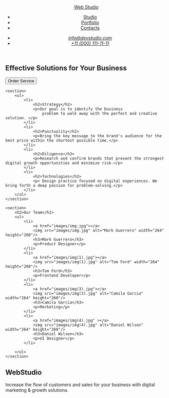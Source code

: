 <!DOCTYPE html>
<html lang="en">
<head>
    <meta charset="UTF-8">
    <meta name="viewport" content="width=device-width, initial-scale=1.0">
    <title>Document</title>
</head>
<body>
    <header>
        <nav>
            <a href="">Web Studio</a>
            <ul>
                <li><a href="">Studio</a></li>
                <li><a href="">Portfolio</a></li>
                <li><a href="">Contacts</a></li>
            </ul>
        </nav>
        <address>
            <ul>
                <li><a href="mailto:info@devstudio.com">info@devstudio.com</a></li>
                <li><a href="tel:+110001111111">+11 (000) 111-11-11</a></li>
            </ul>
        </address>
   </header>
   <main>
    <section>
        <h1>Effective Solutions for Your Business</h1>
        <button type="button">Order Service</button>
    </section>

    <section>
        <ul>
            <li>
                <h2>Strategy</h2>
                <p>Our goal is to identify the business
                    problem to walk away with the perfect and creative solution. </p>
            </li>
            <li>
                <h2>Punctuality</h2>
                <p>Bring the key message to the brand's audience for the best price within the shortest possible time.</p>
            </li>
            <li>
                <h2>Diligence</h2>
                <p>Research and confirm brands that present the strongest digital growth opportunities and minimize risk.</p>
            </li>
            <li>
                <h2>Technologies</h2>
                <p> Design practice focused on digital experiences. We bring forth a deep passion for problem-solving.</p>
            </li>
        </ul>
    </section>

    <section>
        <h2>Our Team</h2>
        <ul>
            <li>
                <a href="images/img.jpg"></a>
                <img src="images/img.jpg" alt="Mark Guerrero" width="264" height="260"/>
                <h3>Mark Guerrero</h3>
                <p>Product Designer</p>
            </li>
            <li>
                <a href="images/img(1).jpg"></a>
                <img src="images/img(1).jpg" alt="Tom Ford" width="264" height="260"/>
                <h3>Tom Ford</h3>
                <p>Frontend Developer</p>
            </li>
            <li>
                <a href="images/img(3).jpg"></a>
                <img src="images/img(3).jpg" alt="Camila Garcia" width="264" height="260"/>
                <h3>Camila Garcia</h3>
                <p>Marketing</p>
            </li>
            <li>
                <a href="images/img(4).jpg" ></a>
                <img src="images/img(4).jpg" alt="Daniel Wilson" width="264" height="260"/>
                <h3>Daniel Wilson</h3>
                <p>UI Designer</p>
            </li>

        </ul>
    </section>
   </main>
</body>
<footer>
    <h2>WebStudio</h2>
    <p>Increase the flow of customers and sales for your business with digital marketing & growth solutions.</p>
</footer>
</html>
